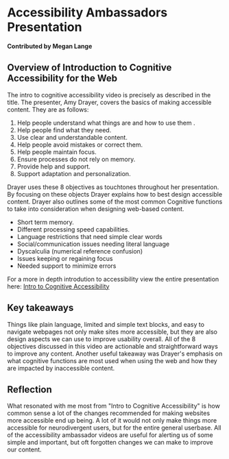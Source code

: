 # Accessibility Ambassadors Presentation 
**Contributed by Megan Lange**

## Overview of Introduction to Cognitive Accessibility for the Web
The intro to cognitive accessibility video is precisely as described in the title. The presenter, Amy Drayer, covers the basics of making accessible content. They are as follows: 
1. Help people understand what things are and how to use them .
2. Help people find what they need. 
3. Use clear and understandable content. 
4. Help people avoid mistakes or correct them. 
5. Help people maintain focus. 
6. Ensure processes do not rely on memory. 
7. Provide help and support. 
8. Support adaptation and personalization. 

Drayer uses these 8 objectives as touchtones throughout her presentation. By focusing on these objects Drayer explains how to best design accessible content. Drayer also outlines some of the most common Cognitive functions to take into consideration when designing web-based content. 
* Short term memory. 
* Different processing speed capabilities. 
* Language restrictions that need simple clear words 
* Social/communication issues needing literal language 
* Dyscalculia (numerical reference confusion) 
* Issues keeping or regaining focus
* Needed support to minimize errors

For a more in depth introdution to accessibility view the entire presentation here: [Intro to Cognitive Accessibility](https://mediaspace.umn.edu/playlist/dedicated/0_7hpbmbsa/1_cvf2u354) 

## Key takeaways
 Things like plain language, limited and simple text blocks, and easy to navigate webpages not only make sites more accessible, but they are also design aspects we can use to improve usability overall. All of the 8 objectives discussed in this video are actionable and straightforward ways to improve any content. Another useful takeaway was Drayer's emphasis on what cognitive functions are most used when using the web and how they are impacted by inaccessible content. 


## Reflection
What resonated with me most from "Intro to Cognitive Accessibility" is how common sense a lot of the changes recommended for making websites more accessible end up being. A lot of it would not only make things more accessible for neurodivergent users, but for the entire general userbase. All of the accessibility ambassador videos are useful for alerting us of some simple and important, but oft forgotten changes we can make to improve our content. 